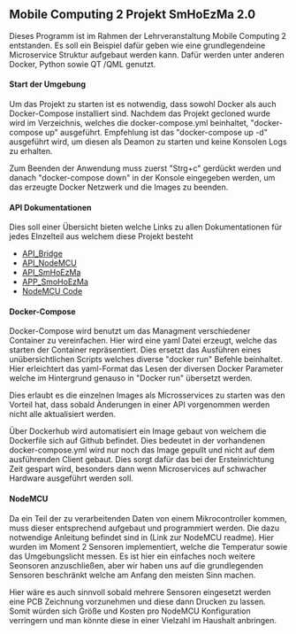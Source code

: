 ## Mobile Computing 2 Projekt SmHoEzMa 2.0

Dieses Programm ist im Rahmen der Lehrveranstaltung Mobile Computing 2 entstanden. Es soll ein Beispiel dafür geben 
wie eine grundlegendeine Microservice Struktur aufgebaut werden kann. Dafür werden unter anderen Docker, Python sowie QT
/QML genutzt. 

#### Start der Umgebung 
Um das Projekt zu starten ist es notwendig, dass sowohl Docker als auch Docker-Compose installiert sind.
Nachdem das Projekt gecloned wurde wird im Verzeichnis, welches die docker-compose.yml beinhaltet, "docker-compose up"
ausgeführt. Empfehlung ist das "docker-compose up -d" ausgeführt wird, um diesen als Deamon zu starten und keine Konsolen 
Logs zu erhalten.


Zum Beenden der Anwendung muss zuerst "Strg+c" gerdückt werden und danach "docker-compose down" in der Konsole eingegeben
 werden, um das erzeugte Docker Netzwerk und die Images zu beenden. 


#### API Dokumentationen

Dies soll einer Übersicht bieten welche Links zu allen Dokumentationen für jedes EInzelteil aus welchem diese Projekt 
besteht

- [API_Bridge](/API_Bridge/readme.md)
- [API_NodeMCU](/API_NodeMCU/readme.md)
- [API_SmHoEzMa](/API_SmHoEzMa/readme.md)
- [APP_SmoHoEzMa](/APP_SmHoEzMa/readme.md)
- [NodeMCU Code](/NodeMCU_Code/readme.md)

#### Docker-Compose
Docker-Compose wird benutzt um das Managment verschiedener Container zu vereinfachen. Hier wird eine yaml Datei erzeugt,
 welche das starten der Container repräsentiert. 
Dies ersetzt das Ausführen eines unübersichtlichen Scripts welches diverse "docker run" Befehle beinhaltet. 
Hier erleichtert das yaml-Format das Lesen der diversen Docker Parameter welche im Hintergrund genauso in "Docker run" 
übersetzt werden.

Dies erlaubt es die einzelnen Images als Microsservices zu starten was den Vorteil hat, dass sobald Änderungen in einer
 API
vorgenommen werden nicht alle aktualisiert werden.   

Über Dockerhub wird automatisiert ein Image gebaut von welchem die Dockerfile sich auf Github befindet. Dies bedeutet 
in der vorhandenen docker-compose.yml wird nur noch das Image gepullt und nicht auf dem ausführenden Client gebaut. 
Dies sorgt dafür das bei der Ersteinrichtung Zeit gespart wird, besonders dann wenn Microservices auf schwacher Hardware
ausgeführt werden soll. 

#### NodeMCU 
Da ein Teil der zu verarbeitenden Daten von einem Mikrocontroller kommen, muss dieser entsprechend aufgebaut und 
programmiert werden.
Die dazu notwendige Anleitung befindet sind in (Link zur NodeMCU readme). Hier wurden im Moment 2 Sensoren 
implementiert, welche 
die Temperatur sowie das Umgebungslicht messen. Es ist hier ein einfaches noch weitere Seonsoren anzuschließen, 
aber wir haben uns auf 
die grundlegenden Sensoren beschränkt welche am Anfang den meisten Sinn machen. 

Hier wäre es auch sinnvoll sobald mehrere Sensoren eingesetzt werden eine PCB Zeichnung vorzunehmen und diese 
dann Drucken zu lassen.
Somit würden sich Größe und Kosten pro NodeMCU Konfiguration verringern und man könnte diese in einer Vielzahl 
im Haushalt anbringen.
